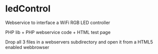 ledControl
===

Webservice to interface a WiFi RGB LED controller

PHP lib + PHP webservice code + HTML test page

Drop all 3 files in a webservers subdirectory and open it from a HTML5 enabled webbrowser
